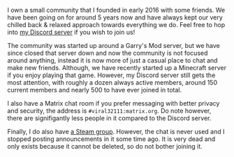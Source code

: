 I own a small community that I founded in early 2016 with some friends. We have been going on for around 5 years now and have always kept our very chilled back & relaxed approach towards everything we do. Feel free to hop into [my Discord server](/discord) if you wish to join us!

The community was started up around a Garry's Mod server, but we have since closed that server down and now the community is not focused around anything, instead it is now more of just a casual place to chat and make new friends. Although, we have recently started up a Minecraft server if you enjoy playing that game. However, my Discord server still gets the most attention, with roughly a dozen always active members, around 150 current members and nearly 500 to have ever joined in total.

I also have a Matrix chat room if you prefer messaging with better privacy and security, the address is `#viral32111:matrix.org`. Do note however, there are signifigantly less people in it compared to the Discord server.

Finally, I do also have [a Steam group](/steamgroup). However, the chat is never used and I stopped posting announcements in it some time ago. It is very dead and only exists because it cannot be deleted, so do not bother joining it.
